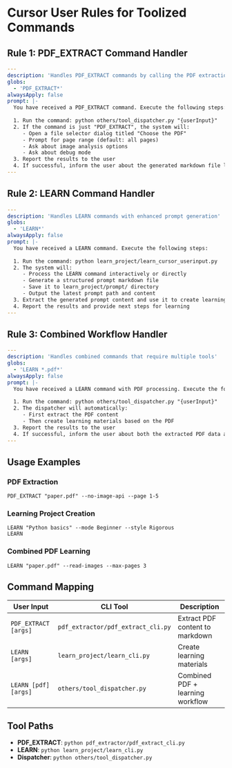 # Cursor User Rules for Toolized Commands

## Rule 1: PDF_EXTRACT Command Handler

```yaml
---
description: 'Handles PDF_EXTRACT commands by calling the PDF extraction tool'
globs:
  - 'PDF_EXTRACT*'
alwaysApply: false
prompt: |-
  You have received a PDF_EXTRACT command. Execute the following steps:
  
  1. Run the command: python others/tool_dispatcher.py "{userInput}"
  2. If the command is just "PDF_EXTRACT", the system will:
     - Open a file selector dialog titled "Choose the PDF"
     - Prompt for page range (default: all pages)
     - Ask about image analysis options
     - Ask about debug mode
  3. Report the results to the user
  4. If successful, inform the user about the generated markdown file location
---
```

## Rule 2: LEARN Command Handler

```yaml
---
description: 'Handles LEARN commands with enhanced prompt generation'
globs:
  - 'LEARN*'
alwaysApply: false
prompt: |-
  You have received a LEARN command. Execute the following steps:
  
  1. Run the command: python learn_project/learn_cursor_userinput.py
  2. The system will:
     - Process the LEARN command interactively or directly
     - Generate a structured prompt markdown file
     - Save it to learn_project/prompt/ directory
     - Output the latest prompt path and content
  3. Extract the generated prompt content and use it to create learning materials
  4. Report the results and provide next steps for learning
---
```

## Rule 3: Combined Workflow Handler

```yaml
---
description: 'Handles combined commands that require multiple tools'
globs:
  - 'LEARN *.pdf*'
alwaysApply: false
prompt: |-
  You have received a LEARN command with PDF processing. Execute the following steps:
  
  1. Run the command: python others/tool_dispatcher.py "{userInput}"
  2. The dispatcher will automatically:
     - First extract the PDF content
     - Then create learning materials based on the PDF
  3. Report the results to the user
  4. If successful, inform the user about both the extracted PDF data and the learning project
---
```

## Usage Examples

### PDF Extraction
```
PDF_EXTRACT "paper.pdf" --no-image-api --page 1-5
```

### Learning Project Creation
```
LEARN "Python basics" --mode Beginner --style Rigorous
LEARN
```

### Combined PDF Learning
```
LEARN "paper.pdf" --read-images --max-pages 3
```

## Command Mapping

| User Input | CLI Tool | Description |
|------------|----------|-------------|
| `PDF_EXTRACT [args]` | `pdf_extractor/pdf_extract_cli.py` | Extract PDF content to markdown |
| `LEARN [args]` | `learn_project/learn_cli.py` | Create learning materials |
| `LEARN [pdf] [args]` | `others/tool_dispatcher.py` | Combined PDF + learning workflow |

## Tool Paths

- **PDF_EXTRACT**: `python pdf_extractor/pdf_extract_cli.py`
- **LEARN**: `python learn_project/learn_cli.py`
- **Dispatcher**: `python others/tool_dispatcher.py` 
